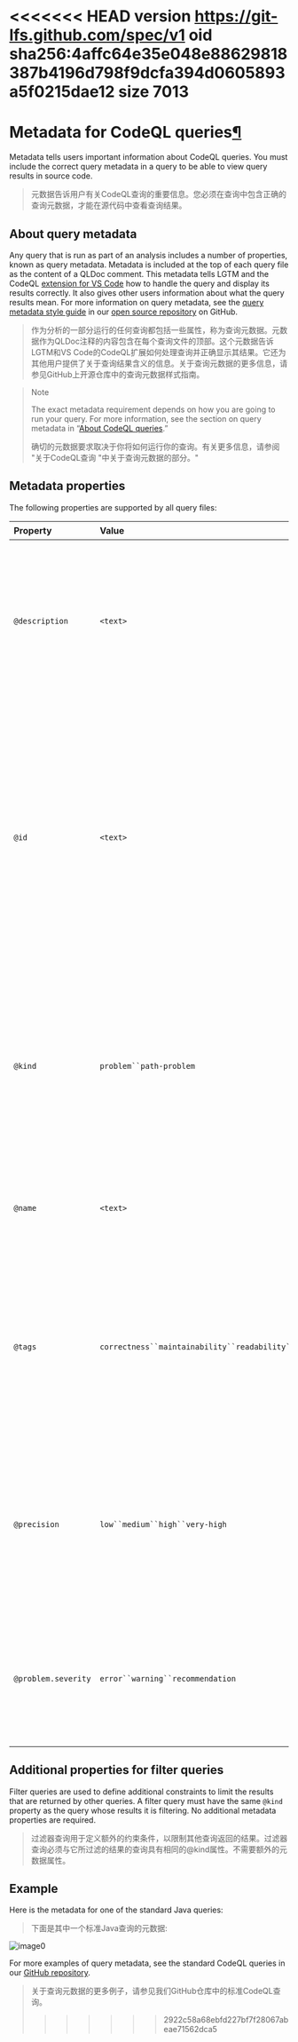<<<<<<< HEAD
version https://git-lfs.github.com/spec/v1
oid sha256:4affc64e35e048e88629818387b4196d798f9dcfa394d0605893a5f0215dae12
size 7013
=======
# Metadata for CodeQL queries[¶](https://codeql.github.com/docs/writing-codeql-queries/metadata-for-codeql-queries/#metadata-for-codeql-queries)

Metadata tells users important information about CodeQL queries. You must include the correct query metadata in a query to be able to view query results in source code.

> 元数据告诉用户有关CodeQL查询的重要信息。您必须在查询中包含正确的查询元数据，才能在源代码中查看查询结果。

## About query metadata

Any query that is run as part of an analysis includes a number of properties, known as query metadata. Metadata is included at the top of each query file as the content of a QLDoc comment. This metadata tells LGTM and the CodeQL [extension for VS Code](https://codeql.github.com/docs/codeql-for-visual-studio-code/#codeql-for-visual-studio-code) how to handle the query and display its results correctly. It also gives other users information about what the query results mean. For more information on query metadata, see the [query metadata style guide](https://github.com/github/codeql/blob/main/docs/query-metadata-style-guide.md) in our [open source repository](https://github.com/github/codeql) on GitHub.

> 作为分析的一部分运行的任何查询都包括一些属性，称为查询元数据。元数据作为QLDoc注释的内容包含在每个查询文件的顶部。这个元数据告诉LGTM和VS Code的CodeQL扩展如何处理查询并正确显示其结果。它还为其他用户提供了关于查询结果含义的信息。关于查询元数据的更多信息，请参见GitHub上开源仓库中的查询元数据样式指南。

> Note
>
> The exact metadata requirement depends on how you are going to run your query. For more information, see the section on query metadata in “[About CodeQL queries](https://codeql.github.com/docs/writing-codeql-queries/about-codeql-queries/).”
>
> 确切的元数据要求取决于你将如何运行你的查询。有关更多信息，请参阅 "关于CodeQL查询 "中关于查询元数据的部分。"

## Metadata properties

The following properties are supported by all query files:

| Property            | Value                                                 | Description                                                  | 描述翻译                                                     |
| :------------------ | :---------------------------------------------------- | :----------------------------------------------------------- | ------------------------------------------------------------ |
| `@description`      | `<text>`                                              | A sentence or short paragraph to describe the purpose of the query and *why* the result is useful or important. The description is written in plain text, and uses single quotes (`'`) to enclose code elements. | 一句话或一小段话，用来描述查询的目的以及为什么结果有用或重要。描述用纯文本书写，并使用单引号(')来括住代码元素。 |
| `@id`               | `<text>`                                              | A sequence of words composed of lowercase letters or digits, delimited by `/` or `-`, identifying and classifying the query. Each query must have a **unique** ID. To ensure this, it may be helpful to use a fixed structure for each ID. For example, the standard LGTM queries have the following format: `<language>/<brief-description>`. | 一个由小写字母或数字组成的单词序列，以/或-为界，用于识别和分类查询。每个查询必须有一个唯一的ID。为了确保这一点，为每个ID使用一个固定的结构可能会有所帮助。例如，标准 LGTM 查询的格式如下。<language>/<brief-description>。 |
| `@kind`             | `problem``path-problem`                               | Identifies the query is an alert (`@kind problem`) or a path (`@kind path-problem`). For more information on these query types, see “[About CodeQL queries](https://codeql.github.com/docs/writing-codeql-queries/about-codeql-queries/).” | 识别查询是一个警报（@kind problem）还是一个路径（@kind path-problem）。关于这些查询类型的更多信息，请参阅 "关于CodeQL查询"。 |
| `@name`             | `<text>`                                              | A statement that defines the label of the query. The name is written in plain text, and uses single quotes (`'`) to enclose code elements. | 定义查询标签的语句。名称用纯文本书写，并使用单引号（'）来封闭代码元素。 |
| `@tags`             | `correctness``maintainability``readability``security` | These tags group queries together in broad categories to make it easier to search for them and identify them. In addition to the common tags listed here, there are also a number of more specific categories. For more information, see the [Query metadata style guide](https://github.com/github/codeql/blob/main/docs/query-metadata-style-guide.md). | 这些标签将查询按大类分组，以便于搜索和识别。除了这里列出的常用标签外，还有一些更具体的类别。更多信息，请参阅查询元数据样式指南。 |
| `@precision`        | `low``medium``high``very-high`                        | Indicates the percentage of query results that are true positives (as opposed to false positive results). This, along with the `@problem.severity` property, determines whether the results are displayed by default on LGTM. | 表示查询结果中真阳性（与假阳性结果相反）的百分比。这与 @problem.s severity 属性一起，决定了结果是否在 LGTM 上默认显示。 |
| `@problem.severity` | `error``warning``recommendation`                      | Defines the level of severity of any alerts generated by the query. This, along with the `@precision` property, determines whether the results are displayed by default on LGTM. | 定义了查询产生的任何警报的严重程度。这与 @precision 属性一起，决定了结果是否会在 LGTM 上默认显示。 |

## Additional properties for filter queries

Filter queries are used to define additional constraints to limit the results that are returned by other queries. A filter query must have the same `@kind` property as the query whose results it is filtering. No additional metadata properties are required.

> 过滤器查询用于定义额外的约束条件，以限制其他查询返回的结果。过滤器查询必须与它所过滤的结果的查询具有相同的@kind属性。不需要额外的元数据属性。

## Example

Here is the metadata for one of the standard Java queries:

> 下面是其中一个标准Java查询的元数据:

![image0](https://gitee.com/samny/images/raw/master/9u21er9ec/9u21er9ec.png)

For more examples of query metadata, see the standard CodeQL queries in our [GitHub repository](https://github.com/github/codeql).

> 关于查询元数据的更多例子，请参见我们GitHub仓库中的标准CodeQL查询。
>>>>>>> 2922c58a68ebfd227bf7f28067abeae71562dca5
